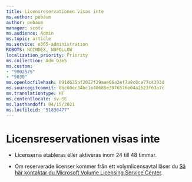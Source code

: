 ```yaml
---
title: Licensreservationen visas inte
ms.author: pebaum
author: pebaum
manager: scotv
ms.audience: Admin
ms.topic: article
ms.service: o365-administration
ROBOTS: NOINDEX, NOFOLLOW
localization_priority: Priority
ms.collection: Adm_O365
ms.custom:
- "9002575"
- "5030"
ms.openlocfilehash: 091d635af2027f29aae66a2ef7a8c8ce77c4393d
ms.sourcegitcommit: 8bc60ec34bc1e40685e3976576e04a2623f63a7c
ms.translationtype: HT
ms.contentlocale: sv-SE
ms.lasthandoff: 04/15/2021
ms.locfileid: "51836477"
---
```

# <a name="license-reservation-does-not-show"></a>Licensreservationen visas inte

- Licenserna etableras eller aktiveras inom 24 till 48 timmar.

- Om reserverade licenser kommer från ett volymlicensavtal läser du [Så här kontaktar du Microsoft Volume Licensing Service Center](https://support.microsoft.com/help/4471406/how-to-contact-the-microsoft-volume-licensing-service-center).
